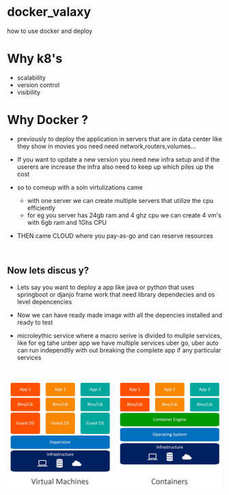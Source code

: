 # docker_valaxy
how to use docker and deploy

# Why k8's

* scalability
* version control
* visibility


# Why Docker ?

* previously to deploy the application in servers that are in data center like they show in movies you need need network,routers,volumes... 

* If you want to update a new version you need new infra setup and if the userers are increase the infra also need to keep up which piles up the cost

* so to comeup with a soln virtulizations came
    * with one server we can create multiple servers that utilize the cpu efficiently 
    * for eg you server has 24gb ram and 4 ghz cpu we can create 4 vm's with 6gb ram and 1Ghs CPU

* THEN came CLOUD where you pay-as-go and can reserve resources   

<br>

## Now lets discus y?

* Lets say you want to deploy a app like java or python that uses springboot or djanjo frame work that need library dependecies and os level depencencies

* Now we can have ready made image with all the depencies installed and ready to test

* microleythic service where a macro serive is divided to muliple services, like for eg tahe unber app we have multiple services uber go, uber auto can run independtly with out breaking the complete app if any particular services


<br>

![vm vs cont](images/containers-vs-virtual-machines.jpg)